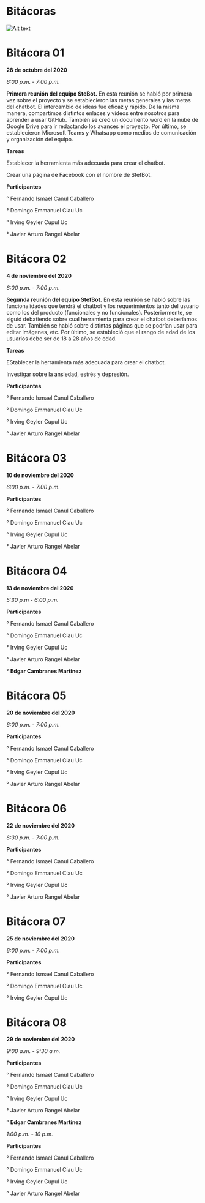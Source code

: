 # Bitácoras

![Alt text](https://github.com/Fismael18/StefBot/blob/main/Imagenes%20StefBot/14.jpg)

# Bitácora 01

**28 de octubre del 2020**

*6:00 p.m. - 7:00 p.m.*

**Primera reunión del equipo SteBot.** En esta reunión se habló por primera vez sobre el proyecto y se establecieron las metas generales y las metas del chatbot. El intercambio de ideas fue eficaz y rápido. De la misma manera, compartimos distintos enlaces y vídeos entre nosotros para aprender a usar GitHub. También se creó un documento word en la nube de Google Drive para ir redactando los avances el proyecto. Por último, se establecieron Microsoft Teams y Whatsapp como medios de comunicación y organización del equipo.

**Tareas**

Establecer la herramienta más adecuada para crear el chatbot.

Crear una página de Facebook con el nombre de StefBot.


**Participantes**

° Fernando Ismael Canul Caballero

° Domingo Emmanuel Ciau Uc

° Irving Geyler Cupul Uc

° Javier Arturo Rangel Abelar

# Bitácora 02

**4 de noviembre del 2020**

*6:00 p.m. - 7:00 p.m.*

**Segunda reunión del equipo StefBot.** En esta reunión se habló sobre las funcionalidades que tendrá el chatbot y los requerimientos tanto del usuario como los del producto (funcionales y no funcionales). Posteriormente, se siguió debatiendo sobre cual herramienta para crear el chatbot deberíamos de usar. También se habló sobre distintas páginas que se podrían usar para editar imágenes, etc. Por último, se estableció que el rango de edad de los usuarios debe ser de 18 a 28 años de edad.

**Tareas**

EStablecer la herramienta más adecuada para crear el chatbot.

Investigar sobre la ansiedad, estrés y depresión.

**Participantes**

° Fernando Ismael Canul Caballero

° Domingo Emmanuel Ciau Uc

° Irving Geyler Cupul Uc

° Javier Arturo Rangel Abelar

# Bitácora 03

**10 de noviembre del 2020**

*6:00 p.m. - 7:00 p.m.*

**Participantes**

° Fernando Ismael Canul Caballero

° Domingo Emmanuel Ciau Uc

° Irving Geyler Cupul Uc

° Javier Arturo Rangel Abelar

# Bitácora 04

**13 de noviembre del 2020**

*5:30 p.m - 6:00 p.m.*

**Participantes**

° Fernando Ismael Canul Caballero

° Domingo Emmanuel Ciau Uc

° Irving Geyler Cupul Uc

° Javier Arturo Rangel Abelar

° **Edgar Cambranes Martinez**

# Bitácora 05

**20 de noviembre del 2020**

*6:00 p.m. - 7:00 p.m.*

**Participantes**

° Fernando Ismael Canul Caballero

° Domingo Emmanuel Ciau Uc

° Irving Geyler Cupul Uc

° Javier Arturo Rangel Abelar

# Bitácora 06

**22 de noviembre del 2020**

*6:30 p.m. - 7:00 p.m.*

**Participantes**

° Fernando Ismael Canul Caballero

° Domingo Emmanuel Ciau Uc

° Irving Geyler Cupul Uc

° Javier Arturo Rangel Abelar

# Bitácora 07

**25 de noviembre del 2020**

*6:00 p.m. - 7:00 p.m.*

**Participantes**

° Fernando Ismael Canul Caballero

° Domingo Emmanuel Ciau Uc

° Irving Geyler Cupul Uc


# Bitácora 08

**29 de noviembre del 2020**

*9:00 a.m. - 9:30 a.m.* 

**Participantes**

° Fernando Ismael Canul Caballero

° Domingo Emmanuel Ciau Uc

° Irving Geyler Cupul Uc

° Javier Arturo Rangel Abelar

° **Edgar Cambranes Martinez**

*1:00 p.m. - 10 p.m.*

**Participantes**

° Fernando Ismael Canul Caballero

° Domingo Emmanuel Ciau Uc

° Irving Geyler Cupul Uc

° Javier Arturo Rangel Abelar
